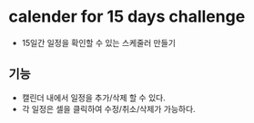 # calender for 15 days challenge
- 15일간 일정을 확인할 수 있는 스케줄러 만들기

## 기능
- 캘린더 내에서 일정을 추가/삭제 할 수 있다.
- 각 일정은 셀을 클릭하여 수정/취소/삭제가 가능하다.
